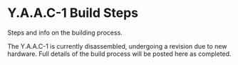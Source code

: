 <!-- ======================================== yaac1-build.md Start ======================================== -->


<!-- ------------------------------ Intro Start ------------------------------ -->

# Y.A.A.C-1 Build Steps

Steps and info on the building process.

<!-- ------------------------------ Intro End ------------------------------ -->


<!-- ------------------------------ Overview Start ------------------------------ -->

The Y.A.A.C-1 is currently disassembled, undergoing a revision due to new hardware.  Full details of the build process will be posted here as completed.

<!-- ------------------------------ Overview End ------------------------------ -->


<!-- ------------------------------ Section End ------------------------------ -->

<!-- ------------------------------ Section End ------------------------------ -->


<!-- ------------------------------ Outro End ------------------------------ -->

<!-- ------------------------------ Outro End ------------------------------ -->


<!-- ======================================== yaac1-build.md End ======================================== -->
